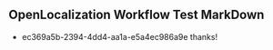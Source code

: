 ## OpenLocalization Workflow Test MarkDown
* ec369a5b-2394-4dd4-aa1a-e5a4ec986a9e thanks!

<!--HONumber=Jul16_HO3-->


